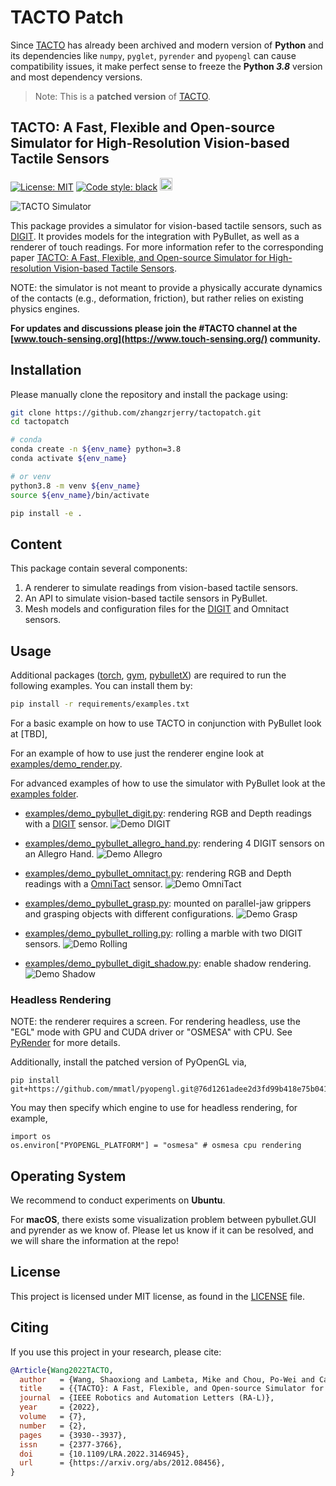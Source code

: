 # TACTO Patch

Since [TACTO](https://github.com/facebookresearch/tacto) has already been archived and modern version of **Python** and its dependencies like `numpy`, `pyglet`, `pyrender` and `pyopengl` can cause compatibility issues, it make perfect sense to freeze the **Python _3.8_** version and most dependency versions.

> Note: This is a **patched version** of [TACTO](https://github.com/facebookresearch/tacto).

## TACTO: A Fast, Flexible and Open-source Simulator for High-Resolution Vision-based Tactile Sensors

[![License: MIT](https://img.shields.io/github/license/facebookresearch/tacto)](LICENSE)
[![Code style: black](https://img.shields.io/badge/code%20style-black-000000.svg)](https://github.com/psf/black)
<a href="https://digit.ml/">
<img height="20" src="/website/static/img/digit-logo.svg" alt="DIGIT-logo" />
</a>

<img src="/website/static/img/teaser.jpg?raw=true" alt="TACTO Simulator" />

This package provides a simulator for vision-based tactile sensors, such as [DIGIT](https://digit.ml).
It provides models for the integration with PyBullet, as well as a renderer of touch readings.
For more information refer to the corresponding paper [TACTO: A Fast, Flexible, and Open-source Simulator for High-resolution Vision-based Tactile Sensors](https://arxiv.org/abs/2012.08456).

NOTE: the simulator is not meant to provide a physically accurate dynamics of the contacts (e.g., deformation, friction), but rather relies on existing physics engines.

**For updates and discussions please join the #TACTO channel at the [www.touch-sensing.org](https://www.touch-sensing.org/) community.**

## Installation

Please manually clone the repository and install the package using:

```bash
git clone https://github.com/zhangzrjerry/tactopatch.git
cd tactopatch

# conda
conda create -n ${env_name} python=3.8
conda activate ${env_name}

# or venv
python3.8 -m venv ${env_name}
source ${env_name}/bin/activate

pip install -e .
```

## Content

This package contain several components:

1. A renderer to simulate readings from vision-based tactile sensors.
2. An API to simulate vision-based tactile sensors in PyBullet.
3. Mesh models and configuration files for the [DIGIT](https://digit.ml) and Omnitact sensors.

## Usage

Additional packages ([torch](https://github.com/pytorch/pytorch), [gym](https://github.com/openai/gym), [pybulletX](https://github.com/facebookresearch/pybulletX)) are required to run the following examples.
You can install them by:

```bash
pip install -r requirements/examples.txt
```

For a basic example on how to use TACTO in conjunction with PyBullet look at [TBD],

For an example of how to use just the renderer engine look at [examples/demo_render.py](examples/demo_render.py).

For advanced examples of how to use the simulator with PyBullet look at the [examples folder](examples).

- [examples/demo_pybullet_digit.py](examples/demo_pybullet_digit.py): rendering RGB and Depth readings with a [DIGIT](https://digit.ml) sensor.
  <img src="/website/static/img/demo_digit.gif?raw=true" alt="Demo DIGIT" />

- [examples/demo_pybullet_allegro_hand.py](examples/demo_pybullet_omnitact.py): rendering 4 DIGIT sensors on an Allegro Hand.
  <img src="/website/static/img/demo_allegro.gif?raw=true" alt="Demo Allegro" />

- [examples/demo_pybullet_omnitact.py](examples/demo_pybullet_omnitact.py): rendering RGB and Depth readings with a [OmniTact](https://arxiv.org/pdf/2003.06965.pdf) sensor.
  <img src="/website/static/img/demo_omnitact.gif?raw=true" alt="Demo OmniTact" />

- [examples/demo_pybullet_grasp.py](examples/demo_grasp.py): mounted on parallel-jaw grippers and grasping objects with different configurations.
  <img src="/website/static/img/demo_grasp.gif?raw=true" alt="Demo Grasp" />

- [examples/demo_pybullet_rolling.py](examples/demo_rolling.py): rolling a marble with two DIGIT sensors.
  <img src="/website/static/img/demo_rolling.gif?raw=true" alt="Demo Rolling" />

- [examples/demo_pybullet_digit_shadow.py](examples/demo_pybullet_digit_shadow.py): enable shadow rendering.
  <img src="/website/static/img/demo_shadow.gif?raw=true" alt="Demo Shadow" />

### Headless Rendering

NOTE: the renderer requires a screen. For rendering headless, use the "EGL" mode with GPU and CUDA driver or "OSMESA" with CPU.
See [PyRender](https://pyrender.readthedocs.io/en/latest/install/index.html) for more details.

Additionally, install the patched version of PyOpenGL via,

```
pip install git+https://github.com/mmatl/pyopengl.git@76d1261adee2d3fd99b418e75b0416bb7d2865e6
```

You may then specify which engine to use for headless rendering, for example,

```
import os
os.environ["PYOPENGL_PLATFORM"] = "osmesa" # osmesa cpu rendering
```

## Operating System

We recommend to conduct experiments on **Ubuntu**.

For **macOS**, there exists some visualization problem between pybullet.GUI and pyrender as we know of. Please let us know if it can be resolved, and we will share the information at the repo!

## License

This project is licensed under MIT license, as found in the [LICENSE](LICENSE) file.

## Citing

If you use this project in your research, please cite:

```BibTeX
@Article{Wang2022TACTO,
  author   = {Wang, Shaoxiong and Lambeta, Mike and Chou, Po-Wei and Calandra, Roberto},
  title    = {{TACTO}: A Fast, Flexible, and Open-source Simulator for High-resolution Vision-based Tactile Sensors},
  journal  = {IEEE Robotics and Automation Letters (RA-L)},
  year     = {2022},
  volume   = {7},
  number   = {2},
  pages    = {3930--3937},
  issn     = {2377-3766},
  doi      = {10.1109/LRA.2022.3146945},
  url      = {https://arxiv.org/abs/2012.08456},
}
```
